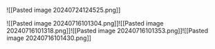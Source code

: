 ![[Pasted image 20240724124525.png]]


![[Pasted image 20240716101304.png]]![[Pasted image 20240716101318.png]]![[Pasted image 20240716101353.png]]![[Pasted image 20240716101430.png]]